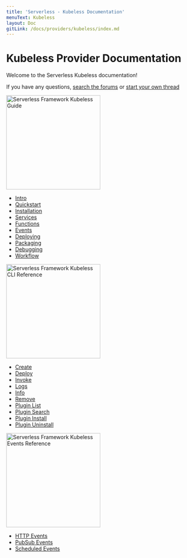 ```yaml
---
title: 'Serverless - Kubeless Documentation'
menuText: Kubeless
layout: Doc
gitLink: /docs/providers/kubeless/index.md
---
```


# Kubeless Provider Documentation

Welcome to the Serverless Kubeless documentation!

If you have any questions, [search the forums](https://forum.serverless.com?utm_source=framework-docs) or [start your own thread](https://forum.serverless.com?utm_source=framework-docs)

<div class="docsSections">
  <div class="docsSection">
    <div class="docsSectionHeader">
      <a href="./guide/">
      <img src="https://s3-us-west-2.amazonaws.com/assets.site.serverless.com/docs/kubeless_guide.jpg" alt="Serverless Framework Kubeless Guide" width="250" draggable="false"/>
      </a>
    </div>
    <div class="test">
      <ul>
        <li><a href="./guide/intro">Intro</a></li>
        <li><a href="./guide/quick-start">Quickstart</a></li>
        <li><a href="./guide/installation">Installation</a></li>
        <li><a href="./guide/services">Services</a></li>
        <li><a href="./guide/functions">Functions</a></li>
        <li><a href="./guide/events">Events</a></li>
        <li><a href="./guide/deploying">Deploying</a></li>
        <li><a href="./guide/packaging">Packaging</a></li>
        <li><a href="./guide/debugging">Debugging</a></li>
        <li><a href="./guide/workflow">Workflow</a></li>
      </ul>
    </div>
  </div>

  <div class="docsSection">
    <div class="docsSectionHeader">
      <a href="./cli-reference/">
      <img src="https://s3-us-west-2.amazonaws.com/assets.site.serverless.com/docs/kubeless_cli_ref.jpg" alt="Serverless Framework Kubeless CLI Reference" width="250" draggable="false"/>
      </a>
    </div>
    <div>
      <ul>
        <li><a href="./cli-reference/create">Create</a></li>
        <li><a href="./cli-reference/deploy">Deploy</a></li>
        <li><a href="./cli-reference/invoke">Invoke</a></li>
        <li><a href="./cli-reference/logs">Logs</a></li>
        <li><a href="./cli-reference/info">Info</a></li>
        <li><a href="./cli-reference/remove">Remove</a></li>
        <li><a href="./cli-reference/plugin-list">Plugin List</a></li>
        <li><a href="./cli-reference/plugin-search">Plugin Search</a></li>
        <li><a href="./cli-reference/plugin-install">Plugin Install</a></li>
        <li><a href="./cli-reference/plugin-uninstall">Plugin Uninstall</a></li>
      </ul>
    </div>
  </div>

  <div class="docsSection">
    <div class="docsSectionHeader">
      <a href="./events/">
      <img src="https://s3-us-west-2.amazonaws.com/assets.site.serverless.com/docs/kubeless_events.jpg" alt="Serverless Framework Kubeless Events Reference" width="250" draggable="false"/>
      </a>
    </div>
    <div>
      <ul>
        <li><a href="./events/http">HTTP Events</a></li>
        <li><a href="./events/pubsub">PubSub Events</a></li>
        <li><a href="./events/scheduler">Scheduled Events</a></li>
      </ul>
    </div>
  </div>
</div>
